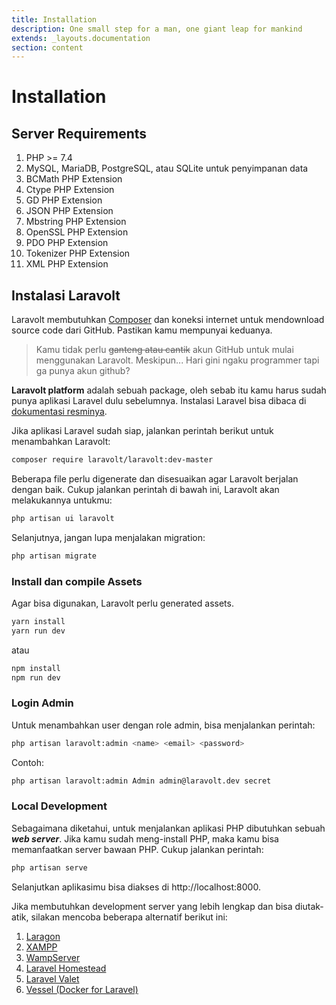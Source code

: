 ```yaml
---
title: Installation
description: One small step for a man, one giant leap for mankind
extends: _layouts.documentation
section: content
---
```


# Installation

## Server Requirements

1. PHP >= 7.4
2. MySQL, MariaDB, PostgreSQL, atau SQLite untuk penyimpanan data
3. BCMath PHP Extension
4. Ctype PHP Extension
5. GD PHP Extension
6. JSON PHP Extension
7. Mbstring PHP Extension
8. OpenSSL PHP Extension
9. PDO PHP Extension
10. Tokenizer PHP Extension
11. XML PHP Extension

## Instalasi Laravolt

Laravolt membutuhkan [Composer](https://getcomposer.org/) dan koneksi internet untuk mendownload source code dari GitHub. Pastikan kamu mempunyai keduanya.

> Kamu tidak perlu ~~ganteng atau cantik~~ akun GitHub untuk mulai menggunakan Laravolt. Meskipun... Hari gini ngaku programmer tapi ga punya akun github?



**Laravolt platform** adalah sebuah package, oleh sebab itu kamu harus sudah punya aplikasi Laravel dulu sebelumnya. Instalasi Laravel bisa dibaca di [dokumentasi resminya](https://laravel.com/docs/master#installing-laravel).

Jika aplikasi Laravel sudah siap, jalankan perintah berikut untuk menambahkan Laravolt:

```bash
composer require laravolt/laravolt:dev-master
```

Beberapa file perlu digenerate dan disesuaikan agar Laravolt berjalan dengan baik. Cukup jalankan perintah di bawah ini, Laravolt akan melakukannya untukmu:

```bash
php artisan ui laravolt
```



Selanjutnya, jangan lupa menjalakan migration:

```bash
php artisan migrate
```


### Install dan compile Assets

Agar bisa digunakan, Laravolt perlu generated assets.

```bash
yarn install
yarn run dev
```

atau

```bash
npm install
npm run dev
```



### Login Admin

Untuk menambahkan user dengan role admin, bisa menjalankan perintah:

```bash
php artisan laravolt:admin <name> <email> <password>
```

Contoh:

```bash
php artisan laravolt:admin Admin admin@laravolt.dev secret
```



### Local Development

Sebagaimana diketahui, untuk menjalankan aplikasi PHP dibutuhkan sebuah ***web server***. Jika kamu sudah meng-install PHP, maka kamu bisa memanfaatkan server bawaan PHP. Cukup jalankan perintah:

```bash
php artisan serve
```

Selanjutkan aplikasimu bisa diakses di http://localhost:8000.

Jika membutuhkan development server yang lebih lengkap dan bisa diutak-atik, silakan mencoba beberapa alternatif berikut ini:

1. [Laragon](https://laragon.org/)
2. [XAMPP](https://www.apachefriends.org/index.html)
3. [WampServer](http://www.wampserver.com/en)
4. [Laravel Homestead](https://laravel.com/docs/5.8/homestead)
5. [Laravel Valet](https://laravel.com/docs/5.8/valet)
6. [Vessel (Docker for Laravel)](https://vessel.shippingdocker.com/)
